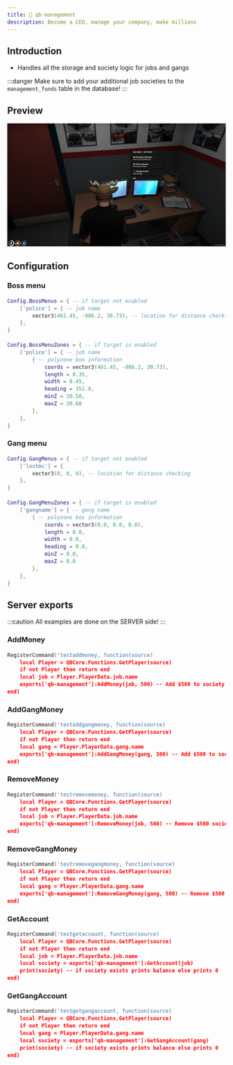 ```yaml
---
title: 👔 qb-management
description: Become a CEO, manage your company, make millions
---
```


## Introduction

* Handles all the storage and society logic for jobs and gangs&#x20;

:::danger
Make sure to add your additional job societies to the `management_funds` table in the database!
:::

## Preview

![](../../../assets/manangment.png)

## Configuration

### Boss menu

```lua
Config.BossMenus = { -- if target not enabled
    ['police'] = { -- job name
        vector3(461.45, -986.2, 30.73), -- location for distance checking
    },
}

Config.BossMenuZones = { -- if target is enabled
    ['police'] = { -- job name
        { -- polyzone box information
            coords = vector3(461.45, -986.2, 30.73),
            length = 0.35,
            width = 0.45,
            heading = 351.0,
            minZ = 30.58,
            maxZ = 30.68
        },
    },
}
```

### Gang menu

```lua
Config.GangMenus = { -- if target not enabled
    ['lostmc'] = {
        vector3(0, 0, 0), -- location for distance checking
    },
}

Config.GangMenuZones = { -- if target is enabled
    ['gangname'] = { -- gang name
        { -- polyzone box information
            coords = vector3(0.0, 0.0, 0.0),
            length = 0.0,
            width = 0.0,
            heading = 0.0,
            minZ = 0.0,
            maxZ = 0.0
        },
    },
}
```

## Server exports

:::caution
All examples are done on the SERVER side!
:::

### AddMoney

```lua
RegisterCommand('testaddmoney, function(source)
    local Player = QBCore.Functions.GetPlayer(source)
    if not Player then return end
    local job = Player.PlayerData.job.name
    exports['qb-management']:AddMoney(job, 500) -- Add $500 to society account
end)
```

### AddGangMoney

```lua
RegisterCommand('testaddgangmoney, function(source)
    local Player = QBCore.Functions.GetPlayer(source)
    if not Player then return end
    local gang = Player.PlayerData.gang.name
    exports['qb-management']:AddGangMoney(gang, 500) -- Add $500 to society
end)
```

### RemoveMoney

```lua
RegisterCommand('testremovemoney, function(source)
    local Player = QBCore.Functions.GetPlayer(source)
    if not Player then return end
    local job = Player.PlayerData.job.name
    exports['qb-management']:RemoveMoney(job, 500) -- Remove $500 society account
end)
```

### RemoveGangMoney

```lua
RegisterCommand('testremovegangmoney, function(source)
    local Player = QBCore.Functions.GetPlayer(source)
    if not Player then return end
    local gang = Player.PlayerData.gang.name
    exports['qb-management']:RemoveGangMoney(gang, 500) -- Remove $500 society
end)
```

### GetAccount

```lua
RegisterCommand('testgetaccount, function(source)
    local Player = QBCore.Functions.GetPlayer(source)
    if not Player then return end
    local job = Player.PlayerData.job.name
    local society = exports['qb-management']:GetAccount(job)
    print(society) -- if society exists prints balance else prints 0
end)
```

### GetGangAccount

```lua
RegisterCommand('testgetgangaccount, function(source)
    local Player = QBCore.Functions.GetPlayer(source)
    if not Player then return end
    local gang = Player.PlayerData.gang.name
    local society = exports['qb-management']:GetGangAccount(gang)
    print(society) -- if society exists prints balance else prints 0
end)
```
